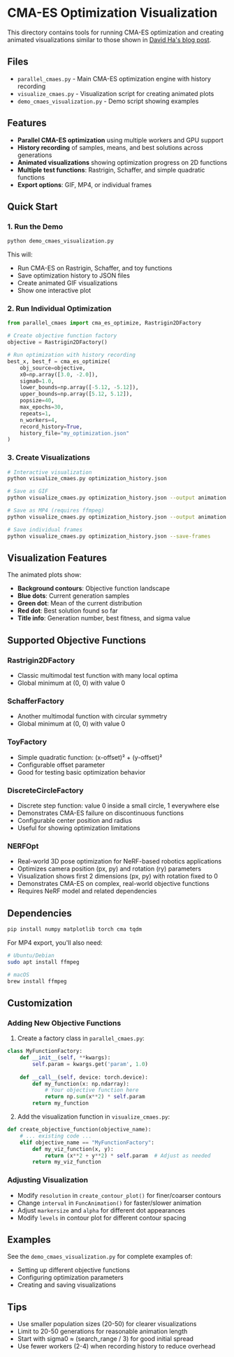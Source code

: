 # CMA-ES Optimization Visualization

This directory contains tools for running CMA-ES optimization and creating animated visualizations similar to those shown in [David Ha's blog post](https://blog.otoro.net/2017/10/29/visual-evolution-strategies/).

## Files

- `parallel_cmaes.py` - Main CMA-ES optimization engine with history recording
- `visualize_cmaes.py` - Visualization script for creating animated plots
- `demo_cmaes_visualization.py` - Demo script showing examples

## Features

- **Parallel CMA-ES optimization** using multiple workers and GPU support
- **History recording** of samples, means, and best solutions across generations
- **Animated visualizations** showing optimization progress on 2D functions
- **Multiple test functions**: Rastrigin, Schaffer, and simple quadratic functions
- **Export options**: GIF, MP4, or individual frames

## Quick Start

### 1. Run the Demo

```bash
python demo_cmaes_visualization.py
```

This will:
- Run CMA-ES on Rastrigin, Schaffer, and toy functions
- Save optimization history to JSON files
- Create animated GIF visualizations
- Show one interactive plot

### 2. Run Individual Optimization

```python
from parallel_cmaes import cma_es_optimize, Rastrigin2DFactory

# Create objective function factory
objective = Rastrigin2DFactory()

# Run optimization with history recording
best_x, best_f = cma_es_optimize(
    obj_source=objective,
    x0=np.array([3.0, -2.0]),
    sigma0=1.0,
    lower_bounds=np.array([-5.12, -5.12]),
    upper_bounds=np.array([5.12, 5.12]),
    popsize=40,
    max_epochs=30,
    repeats=1,
    n_workers=4,
    record_history=True,
    history_file="my_optimization.json"
)
```

### 3. Create Visualizations

```bash
# Interactive visualization
python visualize_cmaes.py optimization_history.json

# Save as GIF
python visualize_cmaes.py optimization_history.json --output animation.gif

# Save as MP4 (requires ffmpeg)
python visualize_cmaes.py optimization_history.json --output animation.mp4

# Save individual frames
python visualize_cmaes.py optimization_history.json --save-frames
```

## Visualization Features

The animated plots show:

- **Background contours**: Objective function landscape
- **Blue dots**: Current generation samples
- **Green dot**: Mean of the current distribution
- **Red dot**: Best solution found so far
- **Title info**: Generation number, best fitness, and sigma value

## Supported Objective Functions

### Rastrigin2DFactory
- Classic multimodal test function with many local optima
- Global minimum at (0, 0) with value 0

### SchafferFactory  
- Another multimodal function with circular symmetry
- Global minimum at (0, 0) with value 0

### ToyFactory
- Simple quadratic function: (x-offset)² + (y-offset)²
- Configurable offset parameter
- Good for testing basic optimization behavior

### DiscreteCircleFactory
- Discrete step function: value 0 inside a small circle, 1 everywhere else
- Demonstrates CMA-ES failure on discontinuous functions
- Configurable center position and radius
- Useful for showing optimization limitations

### NERFOpt
- Real-world 3D pose optimization for NeRF-based robotics applications
- Optimizes camera position (px, py) and rotation (ry) parameters
- Visualization shows first 2 dimensions (px, py) with rotation fixed to 0
- Demonstrates CMA-ES on complex, real-world objective functions
- Requires NeRF model and related dependencies

## Dependencies

```bash
pip install numpy matplotlib torch cma tqdm
```

For MP4 export, you'll also need:
```bash
# Ubuntu/Debian
sudo apt install ffmpeg

# macOS
brew install ffmpeg
```

## Customization

### Adding New Objective Functions

1. Create a factory class in `parallel_cmaes.py`:

```python
class MyFunctionFactory:
    def __init__(self, **kwargs):
        self.param = kwargs.get('param', 1.0)
    
    def __call__(self, device: torch.device):
        def my_function(x: np.ndarray):
            # Your objective function here
            return np.sum(x**2) * self.param
        return my_function
```

2. Add the visualization function in `visualize_cmaes.py`:

```python
def create_objective_function(objective_name):
    # ... existing code ...
    elif objective_name == "MyFunctionFactory":
        def my_viz_function(x, y):
            return (x**2 + y**2) * self.param  # Adjust as needed
        return my_viz_function
```

### Adjusting Visualization

- Modify `resolution` in `create_contour_plot()` for finer/coarser contours
- Change `interval` in `FuncAnimation()` for faster/slower animation
- Adjust `markersize` and `alpha` for different dot appearances
- Modify `levels` in contour plot for different contour spacing

## Examples

See the `demo_cmaes_visualization.py` for complete examples of:
- Setting up different objective functions
- Configuring optimization parameters
- Creating and saving visualizations

## Tips

- Use smaller population sizes (20-50) for clearer visualizations
- Limit to 20-50 generations for reasonable animation length
- Start with sigma0 ≈ (search_range / 3) for good initial spread
- Use fewer workers (2-4) when recording history to reduce overhead 